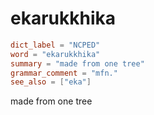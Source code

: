 # ekarukkhika

``` toml
dict_label = "NCPED"
word = "ekarukkhika"
summary = "made from one tree"
grammar_comment = "mfn."
see_also = ["eka"]
```

made from one tree

